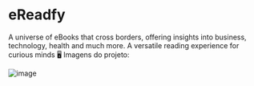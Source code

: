 # eReadfy
 A universe of eBooks that cross borders, offering insights into business, technology, health and much more. A versatile reading experience for curious minds 
🖥 Imagens do projeto:
<br>





![image](https://github.com/MarcelMarins/projeto-biblioteca-aspnet/assets/107703560/9c3b3d4f-64c1-4eab-9ac4-4e0b4f4c7fce)

